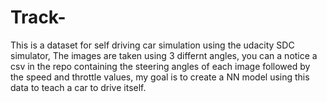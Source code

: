 # Track-

This is a dataset for self driving car simulation using the udacity SDC simulator, The images are taken using 3 differnt angles, you can a notice
a csv in the repo containing the steering angles of each image followed by the speed and throttle values, my goal is to create a NN model 
using this data to teach a car to drive itself.
